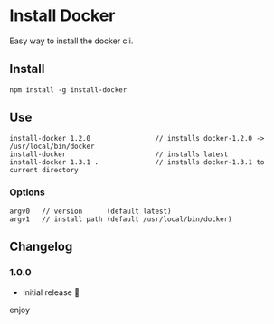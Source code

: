 # Install Docker

Easy way to install the docker cli.

## Install

    npm install -g install-docker

## Use

    install-docker 1.2.0                // installs docker-1.2.0 -> /usr/local/bin/docker
    install-docker                      // installs latest
    install-docker 1.3.1 .              // installs docker-1.3.1 to current directory

### Options

    argv0   // version      (default latest)
    argv1   // install path (default /usr/local/bin/docker)

## Changelog

### 1.0.0

* Initial release :tada:

enjoy
